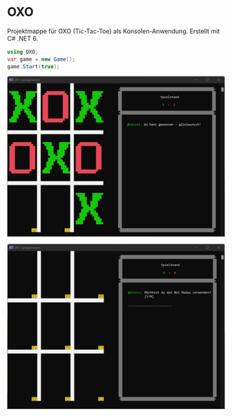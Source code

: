 # OXO
Projektmappe für OXO (Tic-Tac-Toe) als Konsolen-Anwendung. Erstellt mit C# .NET 6. 

```c#
using OXO;
var game = new Game();
game.Start(true);
```

![Spiel gewonnen](https://github.com/jkogen/OXO/blob/master/oxo1.png?raw=true)

![Namen angeben](https://github.com/jkogen/OXO/blob/master/oxo2.png?raw=true)

